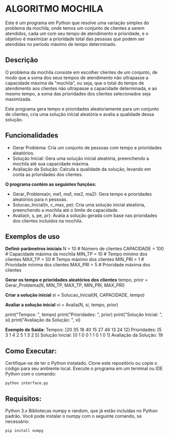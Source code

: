 # ALGORITMO MOCHILA
Este é um programa em Python que resolve uma variação simples do problema da mochila, onde temos um conjunto de clientes a serem atendidos, cada um com seu tempo de atendimento e prioridade, e o objetivo é maximizar a prioridade total das pessoas que podem ser atendidas no período máximo de tempo determinado.

## Descrição
O problema da mochila consiste em escolher clientes de um conjunto, de modo que a soma dos seus tempos de atendimento não ultrapasse a capacidade máxima da "mochila", ou seja, que o total do tempo de atendimento aos clientes não ultrapasse a capacidade determinada, e ao mesmo tempo, a soma das prioridades dos clientes selecionados seja maximizada.

Este programa gera tempo e prioridades aleatoriamente para um conjunto de clientes, cria uma solução inicial aleatória e avalia a qualidade dessa solução.

## Funcionalidades
- Gerar Problema: Cria um conjunto de pessoas com tempo e prioridades aleatórios.
- Solução Inicial: Gera uma solução inicial aleatória, preenchendo a mochila até sua capacidade máxima.
- Avaliação da Solução: Calcula a qualidade da solução, levando em conta as prioridades dos clientes.

**O programa contém as seguintes funções:**
- Gerar_Problema(n, me1, ma1, me2, ma2): Gera tempo e prioridades aleatórios para n pessoas.
- Solucao_Inicial(n, c_max, pe): Cria uma solução inicial aleatória, preenchendo a mochila até o limite de capacidade.
- Avalia(n, s, pe, pr): Avalia a solução gerada com base nas prioridades dos clientes incluídos na mochila.

## Exemplos de uso

**Definir parâmetros iniciais**
N = 10            # Número de clientes
CAPACIDADE = 100  # Capacidade máxima da mochila
MIN_TP = 10       # Tempo mínimo dos clientes
MAX_TP = 50       # Tempo máximo dos clientes
MIN_PRI = 1       # Prioridade mínima dos clientes
MAX_PRI = 5       # Prioridade máxima dos clientes

**Gerar os tempo e prioridades aleatórios dos clientes**
tempo, prior = Gerar_Problema(N, MIN_TP, MAX_TP, MIN_PRI, MAX_PRI)

**Criar a solução inicial**
si = Solucao_Inicial(N, CAPACIDADE, tempo)

**Avaliar a solução inicial**
vi = Avalia(N, si, tempo, prior)

print("Tempos: ", tempo)
print("Prioridades: ", prior)
print("Solução Inicial: ", si)
print("Avaliação da Solução: ", vi)

**Exemplo de Saída:**
Tempos:  [20 35 18 40 15 27 48 13 24 12]
Prioridades:  [5 3 1 4 2 5 1 3 2 5]
Solução Inicial: [0 1 0 0 1 1 0 1 0 1]
Avaliação da Solução: 19

## Como Executar:
Certifique-se de ter o Python instalado.
Clone este repositório ou copie o código para seu ambiente local.
Execute o programa em um terminal ou IDE Python com o comando:
```
python interface.py
```

## Requisitos:
Python 3.x
Bibliotecas numpy e random, que já estão incluídas no Python padrão.
Você pode instalar o numpy com o seguinte comando, se necessário:
```
pip install numpy
```
